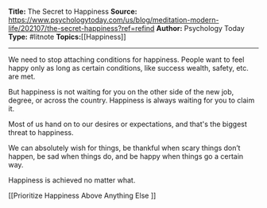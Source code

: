 ---
---
**Title:** The Secret to Happiness
**Source:** https://www.psychologytoday.com/us/blog/meditation-modern-life/202107/the-secret-happiness?ref=refind
**Author:** Psychology Today
**Type:** #litnote 
**Topics:**[[Happiness]]

----

We need to stop attaching conditions for happiness. People want to feel happy only as long as certain conditions, like success wealth, safety, etc. are met.
 
But happiness is not waiting for you on the other side of the new job, degree, or across the country. Happiness is always waiting for you to claim it.

Most of us hand  on to our desires or expectations, and that's the biggest threat to happiness.

We can absolutely wish for things, be thankful when scary things don’t happen, be sad when things do, and be happy when things go a certain way.

Happiness is achieved no matter what.

[[Prioritize Happiness Above Anything Else ]]